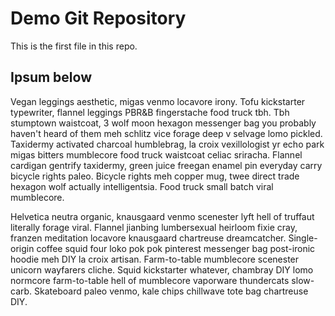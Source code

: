 # Demo Git Repository

This is the first file in this repo.

## Ipsum below

Vegan leggings aesthetic, migas venmo locavore irony. Tofu kickstarter 
typewriter, flannel leggings PBR&B fingerstache food truck tbh. Tbh 
stumptown waistcoat, 3 wolf moon hexagon messenger bag you probably 
haven't heard of them meh schlitz vice forage deep v selvage lomo 
pickled. Taxidermy activated charcoal humblebrag, la croix vexillologist 
yr echo park migas bitters mumblecore food truck waistcoat celiac 
sriracha. Flannel cardigan gentrify taxidermy, green juice freegan 
enamel pin everyday carry bicycle rights paleo. Bicycle rights meh 
copper mug, twee direct trade hexagon wolf actually intelligentsia. Food 
truck small batch viral mumblecore.

Helvetica neutra organic, knausgaard venmo scenester lyft hell of 
truffaut literally forage viral. Flannel jianbing lumbersexual heirloom 
fixie cray, franzen meditation locavore knausgaard chartreuse 
dreamcatcher. Single-origin coffee squid four loko pok pok pinterest 
messenger bag post-ironic hoodie meh DIY la croix artisan. Farm-to-table 
mumblecore scenester unicorn wayfarers cliche. Squid kickstarter 
whatever, chambray DIY lomo normcore farm-to-table hell of mumblecore 
vaporware thundercats slow-carb. Skateboard paleo venmo, kale chips 
chillwave tote bag chartreuse DIY.